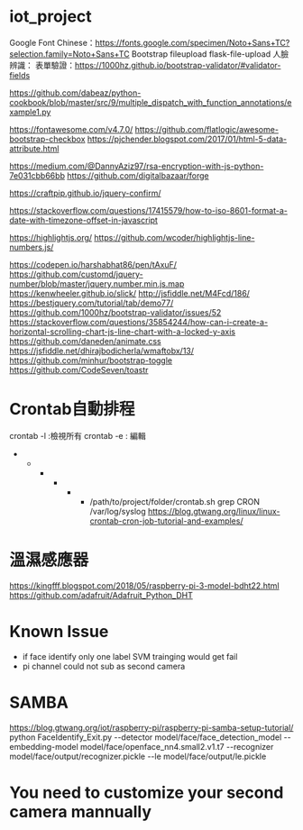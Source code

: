 # iot_project

Google Font Chinese：https://fonts.google.com/specimen/Noto+Sans+TC?selection.family=Noto+Sans+TC
Bootstrap
fileupload
flask-file-upload
人臉辨識：
表單驗證：https://1000hz.github.io/bootstrap-validator/#validator-fields

https://github.com/dabeaz/python-cookbook/blob/master/src/9/multiple_dispatch_with_function_annotations/example1.py

https://fontawesome.com/v4.7.0/
https://github.com/flatlogic/awesome-bootstrap-checkbox
https://pjchender.blogspot.com/2017/01/html-5-data-attribute.html

https://medium.com/@DannyAziz97/rsa-encryption-with-js-python-7e031cbb66bb
https://github.com/digitalbazaar/forge

https://craftpip.github.io/jquery-confirm/

https://stackoverflow.com/questions/17415579/how-to-iso-8601-format-a-date-with-timezone-offset-in-javascript

https://highlightjs.org/
https://github.com/wcoder/highlightjs-line-numbers.js/

https://codepen.io/harshabhat86/pen/tAxuF/
https://github.com/customd/jquery-number/blob/master/jquery.number.min.js.map
https://kenwheeler.github.io/slick/
http://jsfiddle.net/M4Fcd/186/
https://bestjquery.com/tutorial/tab/demo77/
https://github.com/1000hz/bootstrap-validator/issues/52
https://stackoverflow.com/questions/35854244/how-can-i-create-a-horizontal-scrolling-chart-js-line-chart-with-a-locked-y-axis
https://github.com/daneden/animate.css
https://jsfiddle.net/dhirajbodicherla/wmaftobx/13/
https://github.com/minhur/bootstrap-toggle
https://github.com/CodeSeven/toastr


# Crontab自動排程
crontab -l :檢視所有
crontab -e : 編輯
* * * * * * /path/to/project/folder/crontab.sh
grep CRON /var/log/syslog
https://blog.gtwang.org/linux/linux-crontab-cron-job-tutorial-and-examples/

# 溫濕感應器
https://kingfff.blogspot.com/2018/05/raspberry-pi-3-model-bdht22.html
https://github.com/adafruit/Adafruit_Python_DHT

# Known Issue
- if face identify only one label SVM trainging would get fail
- pi channel could not sub as second camera
  
# SAMBA
https://blog.gtwang.org/iot/raspberry-pi/raspberry-pi-samba-setup-tutorial/
python FaceIdentify_Exit.py --detector model/face/face_detection_model --embedding-model model/face/openface_nn4.small2.v1.t7 --recognizer model/face/output/recognizer.pickle --le model/face/output/le.pickle

# You need to customize your second camera mannually
